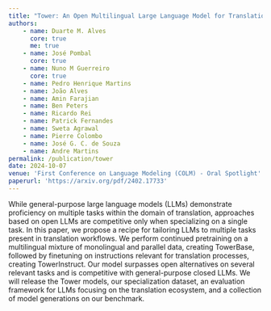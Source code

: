 ```yaml
---
title: "Tower: An Open Multilingual Large Language Model for Translation-Related Tasks"
authors:
    - name: Duarte M. Alves
      core: true
      me: true
    - name: José Pombal
      core: true
    - name: Nuno M Guerreiro
      core: true
    - name: Pedro Henrique Martins
    - name: João Alves
    - name: Amin Farajian
    - name: Ben Peters
    - name: Ricardo Rei
    - name: Patrick Fernandes
    - name: Sweta Agrawal
    - name: Pierre Colombo
    - name: José G. C. de Souza
    - name: Andre Martins
permalink: /publication/tower
date: 2024-10-07
venue: 'First Conference on Language Modeling (COLM) - Oral Spotlight'
paperurl: 'https://arxiv.org/pdf/2402.17733'
---
```


While general-purpose large language models (LLMs) demonstrate proficiency on multiple tasks within the domain of translation, approaches based on open LLMs are competitive only when specializing on a single task. In this paper, we propose a recipe for tailoring LLMs to multiple tasks present in translation workflows. We perform continued pretraining on a multilingual mixture of monolingual and parallel data, creating TowerBase, followed by finetuning on instructions relevant for translation processes, creating TowerInstruct. Our model surpasses open alternatives on several relevant tasks and is competitive with general-purpose closed LLMs. We will release the Tower models, our specialization dataset, an evaluation framework for LLMs focusing on the translation ecosystem, and a collection of model generations on our benchmark.